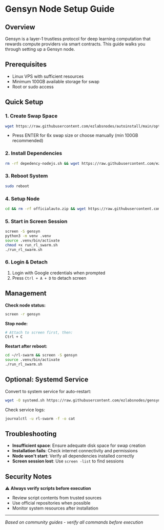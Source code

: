# Gensyn Node Setup Guide

## Overview
Gensyn is a layer-1 trustless protocol for deep learning computation that rewards compute providers via smart contracts. This guide walks you through setting up a Gensyn node.

## Prerequisites
- Linux VPS with sufficient resources
- Minimum 100GB available storage for swap
- Root or sudo access

## Quick Setup

### 1. Create Swap Space
```bash
wget https://raw.githubusercontent.com/ezlabsnodes/autoinstall/main/optimize2.sh && chmod +x optimize2.sh && sudo ./optimize2.sh
```
- Press ENTER for 6x swap size or choose manually (min 100GB recommended)

### 2. Install Dependencies
```bash
rm -rf depedency-nodejs.sh && wget https://raw.githubusercontent.com/ezlabsnodes/autoinstall/main/depedency-nodejs.sh && chmod +x depedency-nodejs.sh && sudo ./depedency-nodejs.sh
```

### 3. Reboot System
```bash
sudo reboot
```

### 4. Setup Node
```bash
cd && rm -rf officialauto.zip && wget https://raw.githubusercontent.com/ezlabsnodes/gensyn/main/officialauto.zip && unzip officialauto.zip && cd rl-swarm
```

### 5. Start in Screen Session
```bash
screen -S gensyn
python3 -m venv .venv
source .venv/bin/activate
chmod +x run_rl_swarm.sh
./run_rl_swarm.sh
```

### 6. Login & Detach
1. Login with Google credentials when prompted
2. Press `Ctrl + A + D` to detach screen

## Management

**Check node status:**
```bash
screen -r gensyn
```

**Stop node:**
```bash
# Attach to screen first, then:
Ctrl + C
```

**Restart after reboot:**
```bash
cd ~/rl-swarm && screen -S gensyn
source .venv/bin/activate
./run_rl_swarm.sh
```

## Optional: Systemd Service

Convert to system service for auto-restart:
```bash
wget -O systemd.sh https://raw.githubusercontent.com/ezlabsnodes/gensyn/main/systemd.sh && chmod +x systemd.sh && ./systemd.sh
```

Check service logs:
```bash
journalctl -u rl-swarm -f -o cat
```

## Troubleshooting

- **Insufficient space**: Ensure adequate disk space for swap creation
- **Installation fails**: Check internet connectivity and permissions
- **Node won't start**: Verify all dependencies installed correctly
- **Screen session lost**: Use `screen -list` to find sessions

## Security Notes

⚠️ **Always verify scripts before execution**
- Review script contents from trusted sources
- Use official repositories when possible
- Monitor system resources after installation

---
*Based on community guides - verify all commands before execution*
